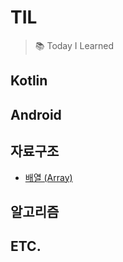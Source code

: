 # TIL
> 📚 Today I Learned

## Kotlin

## Android

## 자료구조
- [배열 (Array)](https://github.com/memeze/til/blob/main/DataStructure/array.md)

## 알고리즘

## ETC.
